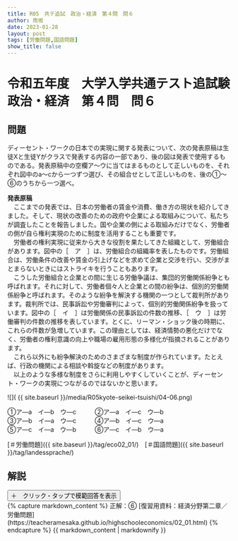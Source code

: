 ```yaml
---
title: R05　共テ追試　政治・経済　第４問　問６
author: 雨坂
date: 2023-01-28
layout: post
tags: [労働問題,国語問題]
show_title: false
---
```

  
# 令和五年度　大学入学共通テスト追試験　政治・経済　第４問　問６  
  
## 問題  
ディーセント・ワークの日本での実現に関する発表について、次の発表原稿は生徒Xと生徒Yがクラスで発表する内容の一部であり、後の図は発表で使用するものである。発表原稿中の空欄ア～ウに当てはまるものとして正しいものを、それぞれ図中のa〜cから一つずつ選び、その組合せとして正しいものを、後の①～⑥のうちから一つ選べ。  
  
**発表原稿**  
　ここまでの発表では、日本の労働者の賃金や消費、働き方の現状を紹介してきました。そして、現状の改善のための政府や企業による取組みについて、私たちが調査したことを報告しました。国や企業の側による取組みだけでなく、労働者の側が自ら権利実現のために制度を活用することも重要です。  
　労働者の権利実現に従来から大きな役割を果たしてきた組織として、労働組合があります。図中の［　ア　］は、労働組合の組織率を表したものです。労働組合は、労働条件の改善や賃金の引上げなどを求めて企業と交渉を行い、交渉がまとまらないときにはストライキを行うこともあります。  
　こうした労働組合と企業との間に生じる労働争議は、集団的労働関係紛争とも呼ばれます。それに対して、労働者個々人と企業との間の紛争は、個別的労働関係紛争と呼ばれます。そのような紛争を解決する機関の一つとして裁判所があります。裁判所では、民事訴訟や労働審判によって、個別的労働関係紛争を扱って  
います。図中の［　イ　］は労働関係の民事訴訟の件数の推移、［　ウ　］は労働審判の件数の推移を表しています。とくに、リーマン・ショック後の時期に、これらの件数が急増しています。この理由としては、経済情勢の悪化だけでなく、労働者の権利意識の向上や職場の雇用形態の多様化が指摘されることがあります。  
　これら以外にも紛争解決のためのさまざまな制度が作られています。たとえば、行政の機関による相談や斡旋などの制度があります。  
　以上のような多様な制度をさらに利用しやすくしていくことが、ディーセント・ワークの実現につながるのではないかと思います。  
  
![]( {{ site.baseurl }}/media/R05kyote-seikei-tsuishi/04-06.png)  
  
①ア―a　イ―b　ウ―c　　　②ア―a　イ―c　ウ―b  
③ア―b　イ―a　ウ―c　　　④ア―b　イ―c　ウ―a  
⑤ア―c　イ―a　ウ―b　　　⑥ア―c　イ―b　ウ―a  
  
[＃労働問題]({{ site.baseurl }}/tag/eco02_01/)　[＃国語問題]({{ site.baseurl }}/tag/landessprache/)  
  
## 解説  
<div class="collapsible">
  <button class="collapsible-button">＋　クリック・タップで模範回答を表示</button>
  <div class="collapsible-content">
    {% capture markdown_content %}
正解：⑥  
[復習用資料：経済分野第二章／労働問題](https://teacheramesaka.github.io/highschooleconomics/02_01.html)  
    {% endcapture %}
    {{ markdown_content | markdownify }}
  </div>
</div>